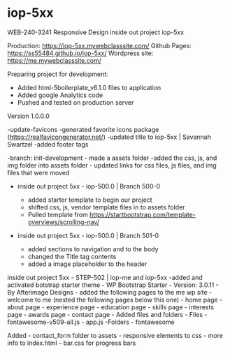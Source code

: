 # iop-5xx
WEB-240-3241 Responsive Design inside out project iop-5xx

Production: https://iop-5xx.mywebclasssite.com/ 
Github Pages: https://ss55484.github.io/iop-5xx/
Wordpress site: https://me.mywebclasssite.com/

Preparing project for development:
- Added html-5boilerplate_v6.1.0 files to application
- Added google Analytics code
- Pushed and tested on production server

Version 1.0.0.0

-update-favicons
    -generated favorite icons package
        (https://realfavicongenerator.net/)
    -updated title to iop-5xx | Savannah Swartzel
    -added footer tags
    
-branch: init-development
    - made a assets folder
        -added the css, js, and img folder into assets folder
    - updated links for css files, js files, and img files that were moved

- inside out project 5xx - iop-500.0 | Branch 500-0

    - added starter template to begin our project
    - shifted css, js, vendor template files in to assets folder
    - Pulled template from https://startbootstrap.com/template-overviews/scrolling-nav/    

    
- inside out project 5xx - iop-500.0 | Branch 501-0
    - added sections to navigation and to the body
    - changed the Title tag contents
    - added a image placeholder to the header
    

inside out project 5xx - STEP-502 | iop-me and iop-5xx 
    -added and activated botstrap starter theme 
        - WP Bootstrap Starter - Version: 3.0.11 - By Afterimage Designs 
    - added the following pages to the me wp site 
        - welcome to me (nested the following pages below this one) 
            - home  page
            - about page
            - experience page
            - education page
            - skills page
            - interests page
            - awards page
            - contact page
    - Added files and folders 
        - Files 
            -fontawesome-v509-all.js
            - app.js
        -Folders
            - fontawesome
            
            
            
Added 
    - contact_form folder to assets 
    - responsive elements to css
    - more info to index.html
    - bar.css for progress bars
            
            
            
            
       